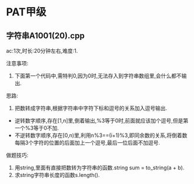 # PAT甲级
## 字符串A1001(20).cpp
ac:1次,时长:20分钟左右,难度:1.

注意事项:
1. 下面第一个代码中,需特判0,因为0时,无法存入到字符串数组里,会什么都不输出.

思路:
1. 把数转成字符串,根据字符串中字符下标和逗号的关系加入逗号输出.
* 逆转数字顺序,存在\[1,n]里,倒着输出,%3等于0时,前面就应该加个逗号,但是第一个%3等于0不加.
* 不逆转数字顺序,存在\[0,n)里,利用n%3==(i+1)%3,即同余数的关系,将倒着数每隔3个字符的位置的后面加上一个逗号,最后一位后面不加逗号.

做题技巧:
1. 用string,里面有直接把数转为字符串的函数.string sum = to_string(a + b).
2. 求string字符串长度的函数s.length().
